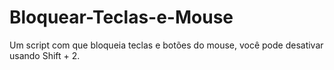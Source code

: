 # Bloquear-Teclas-e-Mouse
Um script com que bloqueia teclas e botões do mouse, você pode desativar usando Shift + 2.
